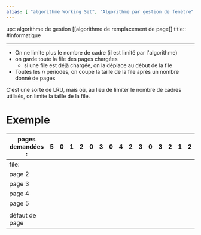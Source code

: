 ```yaml
---
alias: [ "algorithme Working Set", "Algorithme par gestion de fenêtre" ]
---
```

up:: algorithme de gestion [[algorithme de remplacement de page]] 
title::
#informatique 

---

 - On ne limite plus le nombre de cadre (il est limité par l'algorithme)
 - on garde toute la file des pages chargées
     - si une file est déjà chargée, on la déplace au début de la file
 - Toutes les $n$ périodes, on coupe la taille de la file après un nombre donné de pages

C'est une sorte de LRU, mais où, au lieu de limiter le nombre de cadres utilisés, on limite la taille de la file.


# Exemple
| pages demandées : |5| 0   | 1   | 2   | 0   | 3   | 0   | 4   | 2   | 3   | 0   | 3   | 2   | 1   | 2   |
| ----------------- | --- | --- | --- | --- | --- | --- | --- | --- | --- | --- | --- | --- | --- | --- | --- |
| file:             |     |     |     |     |     |     |     |     |     |     |     |     |     |     |     |
| page 2            |     |     |     |  |     |     |     |  |  |     |     |     |     |  |  |
| page 3            |     |     |     |     |     |  |     |     |  |  |     |     |     |     |  |
| page 4            |     |     |     |     |     |     |     |  |     |     |  |     |     |     |     |
| page 5            |  |     |     |  |     |     |     |     |     |     |     |     |     |     |     |
|                   |     |     |     |     |     |     |     |     |     |     |     |     |     |     |     |
| défaut de page    |  |  |  |  |     |  |  |  |  |  |  |     |     |  |  |